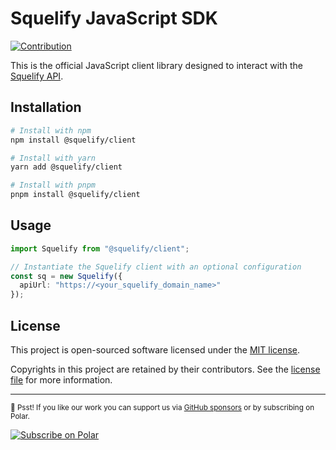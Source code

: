 # Squelify JavaScript SDK

[![Contribution](https://badgen.net/badge/icon/Contributions%20Welcome?icon=bitcoin-lightning&label&color=black&labelColor=black)][contribution]

This is the official JavaScript client library designed to interact with the [Squelify API](https://squelify.com/docs).

## Installation

```sh
# Install with npm
npm install @squelify/client

# Install with yarn
yarn add @squelify/client

# Install with pnpm
pnpm install @squelify/client
```

## Usage

```ts
import Squelify from "@squelify/client";

// Instantiate the Squelify client with an optional configuration
const sq = new Squelify({
  apiUrl: "https://<your_squelify_domain_name>"
});
```

## License

This project is open-sourced software licensed under the [MIT license][license-mit].

Copyrights in this project are retained by their contributors.
See the [license file](./LICENSE) for more information.

---

<sub>🤫 Psst! If you like our work you can support us via [GitHub sponsors][github-sponsors] or by subscribing on Polar.</sub>

<a href="https://polar.sh/squelify" target="_blank" rel="noopener noreferrer">
  <picture>
    <source media="(prefers-color-scheme: dark)"
      srcset="https://polar.sh/embed/subscribe.svg?org=squelify&label=Subscribe&darkmode"><img
      alt="Subscribe on Polar" src="https://polar.sh/embed/subscribe.svg?org=squelify&label=Subscribe">
  </picture>
</a>

<!-- link reference definition -->
[contribution]: https://github.com/squelify/squelify/pulse
[github-sponsors]: https://github.com/sponsors/squelify
[license-mit]: https://choosealicense.com/licenses/mit/
